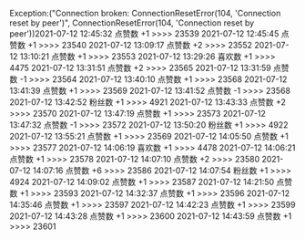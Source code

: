 Exception:("Connection broken: ConnectionResetError(104, 'Connection reset by peer')", ConnectionResetError(104, 'Connection reset by peer'))2021-07-12  12:45:32   点赞数 +1 >>>> 23539
2021-07-12  12:45:45   点赞数 +1 >>>> 23540
2021-07-12  13:09:17   点赞数 +2 >>>> 23552
2021-07-12  13:10:21   点赞数 +1 >>>> 23553
2021-07-12  13:29:26   喜欢数 +1 >>>> 4475
2021-07-12  13:31:51   点赞数 +2 >>>> 23565
2021-07-12  13:31:59   点赞数 -1 >>>> 23564
2021-07-12  13:40:10   点赞数 +1 >>>> 23568
2021-07-12  13:41:39   点赞数 +1 >>>> 23569
2021-07-12  13:41:52   点赞数 -1 >>>> 23568
2021-07-12  13:42:52   粉丝数 +1 >>>> 4921
2021-07-12  13:43:33   点赞数 +2 >>>> 23570
2021-07-12  13:47:19   点赞数 +1 >>>> 23573
2021-07-12  13:47:32   点赞数 -1 >>>> 23572
2021-07-12  13:50:20   粉丝数 +1 >>>> 4922
2021-07-12  13:55:21   点赞数 +1 >>>> 23569
2021-07-12  14:05:50   点赞数 +1 >>>> 23577
2021-07-12  14:06:19   喜欢数 +1 >>>> 4478
2021-07-12  14:06:21   点赞数 +1 >>>> 23578
2021-07-12  14:07:10   点赞数 +2 >>>> 23580
2021-07-12  14:07:16   点赞数 +6 >>>> 23586
2021-07-12  14:07:54   粉丝数 +1 >>>> 4924
2021-07-12  14:09:02   点赞数 +1 >>>> 23587
2021-07-12  14:21:50   点赞数 +1 >>>> 23593
2021-07-12  14:32:37   点赞数 +1 >>>> 23596
2021-07-12  14:35:46   点赞数 +1 >>>> 23597
2021-07-12  14:42:23   点赞数 +1 >>>> 23599
2021-07-12  14:43:28   点赞数 +1 >>>> 23600
2021-07-12  14:43:59   点赞数 +1 >>>> 23601
